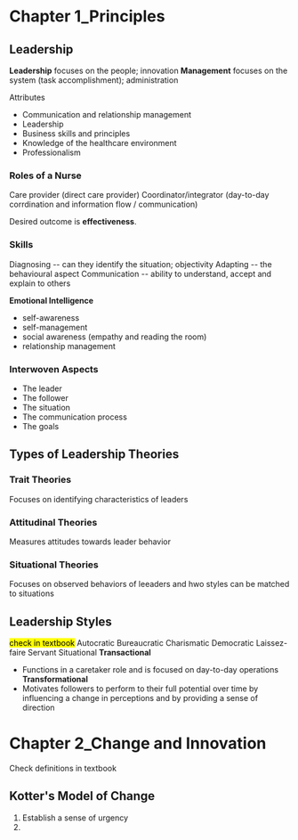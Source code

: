 # Chapter 1_Principles
## Leadership
**Leadership** focuses on the people; innovation
**Management** focuses on the system (task accomplishment); administration

Attributes
- Communication and relationship management
- Leadership
- Business skills and principles
- Knowledge of the healthcare environment
- Professionalism
### Roles of a Nurse
Care provider (direct care provider)
Coordinator/integrator (day-to-day corrdination and information flow / communication)

Desired outcome is **effectiveness**. 
### Skills 
Diagnosing -- can they identify the situation; objectivity
Adapting -- the behavioural aspect
Communication -- ability to understand, accept and explain to others

**Emotional Intelligence** 
- self-awareness
- self-management
- social awareness (empathy and reading the room)
- relationship management
### Interwoven Aspects
- The leader
- The follower
- The situation
- The communication process
- The goals 
## Types of Leadership Theories
### Trait Theories
Focuses on identifying characteristics of leaders
### Attitudinal Theories
Measures attitudes towards leader behavior
### Situational Theories
Focuses on observed behaviors of leeaders and hwo styles can be matched to situations
## Leadership Styles
<mark class="hltr-yellow">check in textbook</mark>
Autocratic
Bureaucratic
Charismatic
Democratic
Laissez-faire
Servant
Situational
**Transactional**
- Functions in a caretaker role and is focused on day-to-day operations
**Transformational** 
- Motivates followers to perform to their full potential over time by influencing a change in perceptions and by providing a sense of direction
# Chapter 2_Change and Innovation
Check definitions in textbook
## Kotter's Model of Change
1. Establish a sense of urgency
2. 